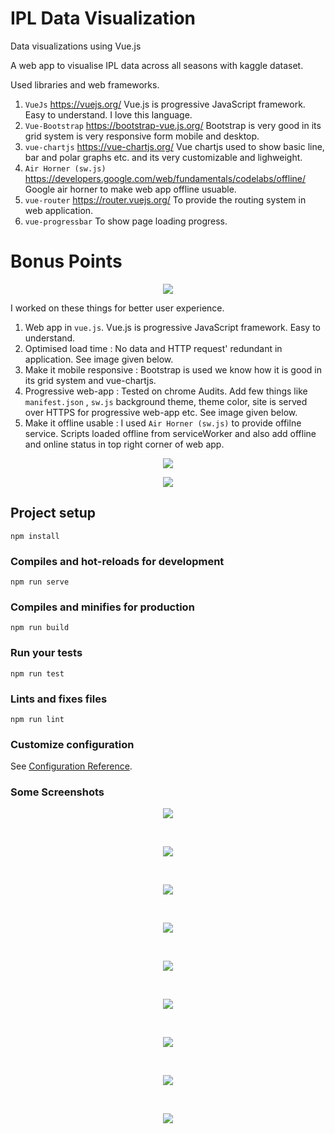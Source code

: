 # IPL Data Visualization
Data visualizations using Vue.js

A web app to visualise IPL data across all seasons with kaggle dataset. 

Used libraries and web frameworks.
1. `VueJs` https://vuejs.org/  Vue.js is progressive JavaScript framework. Easy to understand. I love this language.
2. `Vue-Bootstrap` https://bootstrap-vue.js.org/ Bootstrap is very good in its grid system is very responsive form mobile and desktop.
3. `vue-chartjs` https://vue-chartjs.org/ Vue chartjs used to show basic line, bar and polar graphs etc. and its very customizable and lighweight.
4. `Air Horner (sw.js)` https://developers.google.com/web/fundamentals/codelabs/offline/ Google air horner to make web app offline usuable.
5. `vue-router` https://router.vuejs.org/ To provide the routing system in web application. 
6. `vue-progressbar` To show page loading progress.

# Bonus Points
<p align="center">
  <img  src="docs/images/result2.png">
</p>

I worked on these things for better user experience.
 
   1. Web app in `vue.js`. Vue.js is progressive JavaScript framework. Easy to understand.
   2. Optimised load time : No data and HTTP request' redundant in application. See image given below.
   3. Make it mobile responsive : Bootstrap is used we know how it is good in its grid system and vue-chartjs.
   4. Progressive web-app : Tested on chrome Audits. Add few things like `manifest.json` , `sw.js` background theme, theme color, site is served over HTTPS for progressive web-app etc. See image given below.
   5. Make it offline usable :  I used `Air Horner (sw.js)` to provide offilne service.
   Scripts loaded offline from serviceWorker and also add offline and online status in top right corner of web app.
  <p align="center">
   <img  src="docs/images/off.png">
 </p>

<p align="center">
  <img  src="docs/images/result1.png">
</p>

## Project setup
```
npm install
```

### Compiles and hot-reloads for development
```
npm run serve
```

### Compiles and minifies for production
```
npm run build
```

### Run your tests
```
npm run test
```

### Lints and fixes files
```
npm run lint
```

### Customize configuration
See [Configuration Reference](https://cli.vuejs.org/config/).

### Some Screenshots
<p align="center">
  <img  src="docs/images/2.png">
</p>
<br>
<p align="center">
  <img  src="docs/images/3.png">
</p>
<br>
<p align="center">
  <img  src="docs/images/4.png">
</p>
<br>
<p align="center">
  <img  src="docs/images/5.png">
</p>
<br>
<p align="center">
  <img  src="docs/images/6.png">
</p>
<br>
<p align="center">
  <img  src="docs/images/7.png">
</p>
<br>
<p align="center">
  <img  src="docs/images/11.png">
</p>
<br>
<p align="center">
  <img  src="docs/images/22.png">
</p><br>
<p align="center">
  <img  src="docs/images/33.png">
</p>

